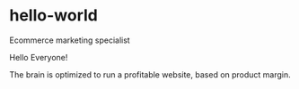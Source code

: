# hello-world
Ecommerce marketing specialist

Hello Everyone!

The brain is optimized to run a profitable website, based on product margin.
